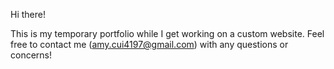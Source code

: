 Hi there!

This is my temporary portfolio while I get working on a custom website. Feel free to contact me (amy.cui4197@gmail.com) with any questions or concerns!
